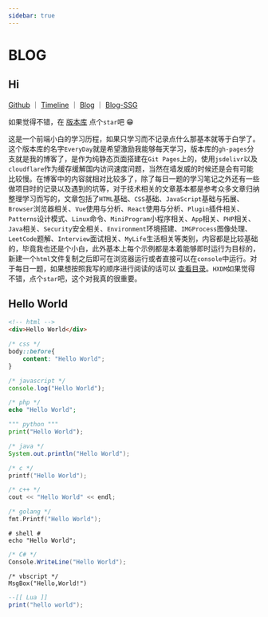 ```yaml
---
sidebar: true
---
```


# BLOG

## Hi

[Github](https://github.com/WindrunnerMax/EveryDay) ｜ [Timeline](https://github.com/WindrunnerMax/EveryDay/blob/master/CATALOG.md) ｜ [Blog](https://blog.touchczy.top/) ｜ [Blog-SSG](https://blog-ssg.touchczy.top/)

如果觉得不错，在 [版本库](https://github.com/WindrunnerMax/EveryDay) 点个`star`吧 😁   

这是一个前端小白的学习历程，如果只学习而不记录点什么那基本就等于白学了。这个版本库的名字`EveryDay`就是希望激励我能够每天学习，版本库的`gh-pages`分支就是我的博客了，是作为纯静态页面搭建在`Git Pages`上的，使用`jsdelivr`以及`cloudflare`作为缓存缓解国内访问速度问题，当然在墙发威的时候还是会有可能比较慢。在博客中的内容就相对比较多了，除了每日一题的学习笔记之外还有一些做项目时的记录以及遇到的坑等，对于技术相关的文章基本都是参考众多文章归纳整理学习而写的，文章包括了`HTML`基础、`CSS`基础、`JavaScript`基础与拓展、`Browser`浏览器相关、`Vue`使用与分析、`React`使用与分析、`Plugin`插件相关、`Patterns`设计模式、`Linux`命令、`MiniProgram`小程序相关、`App`相关、`PHP`相关、`Java`相关、`Security`安全相关、`Environment`环境搭建、`IMGProcess`图像处理、`LeetCode`题解、`Interview`面试相关、`MyLife`生活相关等类别，内容都是比较基础的，毕竟我也还是个小白，此外基本上每个示例都是本着能够即时运行为目标的，新建一个`html`文件复制之后即可在浏览器运行或者直接可以在`console`中运行。对于每日一题，如果想按照我写的顺序进行阅读的话可以 [查看目录](https://github.com/WindrunnerMax/EveryDay/blob/master/CATALOG.md)。`HXDM`如果觉得不错，点个`star`吧，这个对我真的很重要。

## Hello World

```html
<!-- html -->
<div>Hello World</div>
```

```css
/* css */
body::before{
    content: "Hello World";
}
```

```javascript
/* javascript */
console.log("Hello World");
```

```php
/* php */
echo "Hello World";
```

```python
""" python """
print("Hello World");
```

```java
/* java */
System.out.println("Hello World");
```

```c
/* c */
printf("Hello World");
```

```c++
/* c++ */
cout << "Hello World" << endl;
```

```go
/* golang */
fmt.Printf("Hello World");
```

```shell
# shell #
echo "Hello World";
```

```c#
/* C# */
Console.WriteLine("Hello World");
```

```vbscript
/* vbscript */
MsgBox("Hello,World!")
```

```lua
--[[ Lua ]]
print("hello world");
```